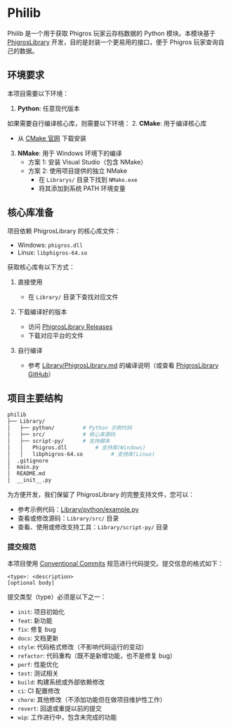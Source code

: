 # Philib

Philib 是一个用于获取 Phigros 玩家云存档数据的 Python 模块。本模块基于 [PhigrosLibrary](https://github.com/7aGiven/PhigrosLibrary) 开发，目的是封装一个更易用的接口，便于 Phigros 玩家查询自己的数据。

## 环境要求

本项目需要以下环境：

1. **Python**: 任意现代版本

如果需要自行编译核心库，则需要以下环境： 2. **CMake**: 用于编译核心库

- 从 [CMake 官网](https://cmake.org/download/) 下载安装

3. **NMake**: 用于 Windows 环境下的编译
   - 方案 1: 安装 Visual Studio（包含 NMake）
   - 方案 2: 使用项目提供的独立 NMake
     - 在 `Librarys/` 目录下找到 `NMake.exe`
     - 将其添加到系统 PATH 环境变量

## 核心库准备

项目依赖 PhigrosLibrary 的核心库文件：

- Windows: `phigros.dll`
- Linux: `libphigros-64.so`

获取核心库有以下方式：

1. 直接使用

   - 在 `Library/` 目录下查找对应文件

2. 下载编译好的版本

   - 访问 [PhigrosLibrary Releases](https://github.com/7aGiven/PhigrosLibrary/releases)
   - 下载对应平台的文件

3. 自行编译
   - 参考 [Library/PhigrosLibrary.md](Library/PhigrosLibrary.md) 的编译说明（或查看 [PhigrosLibrary GitHub](https://github.com/7aGiven/PhigrosLibrary/blob/main/PhigrosLibrary.md)）

## 项目主要结构

```bash
philib
├── Library/
│   ├── python/         # Python 示例代码
│   ├── src/            # 核心库源码
│   ├── script-py/      # 支持脚本
│   │   Phigros.dll         # 支持库(Windows)
│   │   libphigros-64.so         # 支持库(Linux)
│  .gitignore
│  main.py
│  README.md
│  __init__.py
```

为方便开发，我们保留了 PhigrosLibrary 的完整支持文件，您可以：

- 参考示例代码：[Library/python/example.py](Library/python/example.py)
- 查看或修改源码：`Library/src/` 目录
- 查看、使用或修改支持工具：`Library/script-py/` 目录

### 提交规范

本项目使用 [Conventional Commits](https://www.conventionalcommits.org/) 规范进行代码提交。提交信息的格式如下：

```
<type>: <description>
[optional body]
```

提交类型（type）必须是以下之一：

- `init`: 项目初始化
- `feat`: 新功能
- `fix`: 修复 bug
- `docs`: 文档更新
- `style`: 代码格式修改（不影响代码运行的变动）
- `refactor`: 代码重构（既不是新增功能，也不是修复 bug）
- `perf`: 性能优化
- `test`: 测试相关
- `build`: 构建系统或外部依赖修改
- `ci`: CI 配置修改
- `chore`: 其他修改（不添加功能但在做项目维护性工作）
- `revert`: 回退或重提以前的提交
- `wip`: 工作进行中，包含未完成的功能
